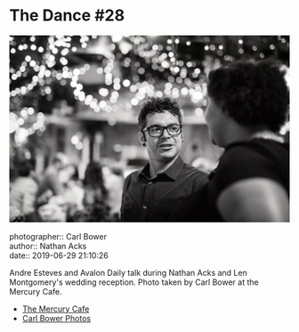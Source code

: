 # The Dance #28

![Andre Esteves and Avalon Daily talk](assets/2019-06-29-set-4-the-dance-28.webp)

photographer:: Carl Bower  
author:: Nathan Acks  
date:: 2019-06-29 21:10:26

Andre Esteves and Avalon Daily talk during Nathan Acks and Len Montgomery's wedding reception. Photo taken by Carl Bower at the Mercury Cafe.

* [The Mercury Cafe](http://mercurycafe.com)
* [Carl Bower Photos](https://carlbowerphotos.com)
